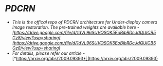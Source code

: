 # *PDCRN*

* *This is the offical repo of PDCRN architecture for Under-display camera image restoration.
  The pre-trained weights are available here -[https://drive.google.com/file/d/1dVL96SUVOSOK5EoBibRDcJdQUICB5Gz8/view?usp=sharing](https://drive.google.com/file/d/1dVL96SUVOSOK5EoBibRDcJdQUICB5Gz8/view?usp=sharing)*
* *For details, please refer our article -*[*https://arxiv.org/abs/2009.09393*](https://arxiv.org/abs/2009.09393)
